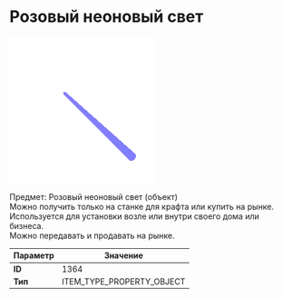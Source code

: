 # Розовый неоновый свет

![Item Image](../img/1364.webp?raw=true)

Предмет: Розовый неоновый свет (объект)<br>Можно получить только на станке для крафта или купить на рынке.<br>Используется для установки возле или внутри своего дома или бизнеса.<br>Можно передавать и продавать на рынке.


| Параметр | Значение |
|----------|----------|
| **ID** | 1364 |
| **Тип** | ITEM_TYPE_PROPERTY_OBJECT |

